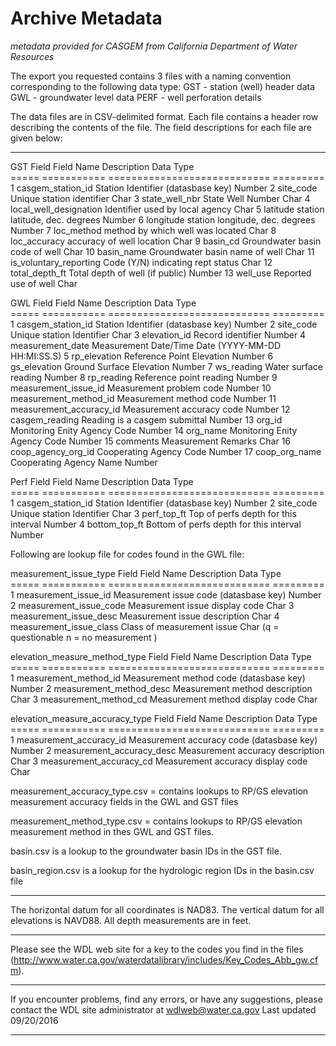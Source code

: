 
# Archive Metadata 

*metadata provided for CASGEM from California Department of Water Resources* 

The export you requested contains 3 files with a naming convention corresponding to the following data type:
GST - station (well) header data
GWL - groundwater level data
PERF - well perforation details 

The data files are in CSV-delimited format. Each file contains a header row 
describing the contents of the file.
The field descriptions for each file are given below:
*******************************************************************************
GST
        Field   Field Name              Description                             Data Type	 
        =====   ===========             ============================            =========	 
          1     casgem_station_id       Station Identifier (datasbase key)      Number
          2     site_code               Unique station identifier               Char
          3     state_well_nbr          State Well Number                       Char
          4     local_well_designation  Identifier used by local agency         Char
          5     latitude                station latitude, dec. degrees          Number
          6     longitude               station longitude, dec. degrees         Number
          7     loc_method              method by which well was located        Char
          8     loc_accuracy            accuracy of well location               Char
          9     basin_cd                Groundwater basin code of well          Char
         10     basin_name              Groundwater basin name of well          Char
         11     is_voluntary_reporting  Code (Y/N) indicating rept status       Char
         12     total_depth_ft          Total depth of well (if public)         Number
         13     well_use                Reported use of well                    Char

GWL
        Field   Field Name                 Description                             Data Type	 
        =====   ===========                ============================            =========	 
          1     casgem_station_id          Station Identifier (datasbase key)      Number
          2     site_code          	   Unique station Identifier               Char
          3     elevation_id 		   Record identifier                       Number
          4     measurement_date           Measurement Date/Time                   Date (YYYY-MM-DD HH:MI:SS.S)
          5     rp_elevation               Reference Point Elevation               Number
          6     gs_elevation               Ground Surface Elevation                Number
          7     ws_reading                 Water surface reading                   Number
          8     rp_reading                 Reference point reading                 Number
          9     measurement_issue_id       Measurement problem code                Number
         10     measurement_method_id      Measurement method code                 Number
         11     measurement_accuracy_id    Measurement accuracy code               Number
	 12     casgem_reading             Reading is a casgem submittal           Number
	 13     org_id                     Monitoring Enity Agency Code            Number
         14     org_name                   Monitoring Enity Agency Code            Number
         15     comments                   Measurement Remarks                     Char
         16     coop_agency_org_id         Cooperating Agency Code                 Number
         17     coop_org_name              Cooperating Agency Name                 Number

Perf
        Field   Field Name              Description                                   Data Type	 
        =====   ===========             ============================                  =========	 
          1     casgem_station_id       Station Identifier (datasbase key)            Number
          2     site_code          	Unique station Identifier                     Char
          3     perf_top_ft             Top of perfs depth for this interval          Number
          4     bottom_top_ft           Bottom of perfs depth for this interval       Number


Following are lookup file for codes found in the GWL file:

measurement_issue_type
        Field   Field Name                 Description                                Data Type	 
        =====   ===========                ============================               =========	 
          1     measurement_issue_id       Measurement issue code (datasbase key)     Number
          2     measurement_issue_code     Measurement issue display code             Char
          3     measurement_issue_desc 	   Measurement issue description              Char
          4     measurement_issue_class    Class of measurement issue                 Char 
	                                        (q = questionable
						 n = no measurement )

elevation_measure_method_type
        Field   Field Name                 Description                                Data Type	 
        =====   ===========                ============================               =========	 
          1     measurement_method_id      Measurement method code (datasbase key)    Number
          2     measurement_method_desc    Measurement method description             Char
          3     measurement_method_cd      Measurement method display code            Char

elevation_measure_accuracy_type
        Field   Field Name                 Description                                Data Type	 
        =====   ===========                ============================               =========	 
          1     measurement_accuracy_id    Measurement accuracy code (datasbase key)  Number
          2     measurement_accuracy_desc  Measurement accuracy description           Char
          3     measurement_accuracy_cd    Measurement accuracy display code          Char


measurement_accuracy_type.csv = contains lookups to RP/GS elevation measurement accuracy fields in the GWL and GST files 

measurement_method_type.csv = contains lookups to RP/GS elevation measurement method in thes GWL and GST files.  

basin.csv is a lookup to the groundwater basin IDs in the GST file.

basin_region.csv is a lookup for the hydrologic region IDs in the basin.csv file


*******************************************************************************
The horizontal datum for all coordinates is NAD83.
The vertical datum for all elevations is NAVD88.
All depth measurements are in feet.
*******************************************************************************
Please see the WDL web site for a key to the codes you find in the files
(http://www.water.ca.gov/waterdatalibrary/includes/Key_Codes_Abb_gw.cfm).
*******************************************************************************
If you encounter problems, find any errors, or have any suggestions,
please contact the WDL site administrator at wdlweb@water.ca.gov
Last updated 09/20/2016
*******************************************************************************

